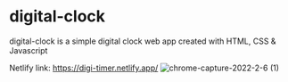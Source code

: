 # digital-clock
digital-clock is a simple digital clock web app created with HTML, CSS & Javascript

Netlify link: https://digi-timer.netlify.app/
![chrome-capture-2022-2-6 (1)](https://user-images.githubusercontent.com/93083000/156916034-32e94ffe-0fbd-4548-b043-87437f0e96c1.gif)

